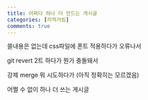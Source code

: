 ```yaml
---
title: 어쩌다 하나 더 만드는 게시글
categories: [끼적거림]
comments: true
---
```


쓸내용은 없는데 css파일에 폰트 적용하다가 오류나서

git revert 2트 하다가 뭔가 충돌돼서

강제 merge 뭐 시도하다가 (아직 정확히는 모르겠음)

어쩔 수 없이 하나 더 쓰는 게시글